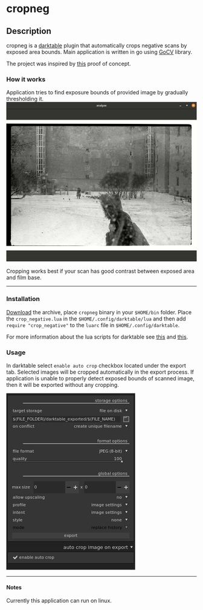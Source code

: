 # cropneg
## Description
cropneg is a [darktable](https://www.darktable.org/) plugin that automatically crops negative scans by exposed area bounds.
Main application is written in go using [GoCV](https://github.com/hybridgroup/gocv) library.
 
The project was inspired by [this](https://gist.github.com/stecman/91cb5d28d330550a1dc56fa29215cb85) proof of concept.

### How it works
Application tries to find exposure bounds of provided image by gradually thresholding it.
![](cropping.gif)

Cropping works best if your scan has good contrast between exposed area and film base.

---
### Installation
[Download](https://github.com/danilkhromov/cropneg/releases) the archive, place `cropneg` binary in your `$HOME/bin` folder. 
Place the `crop_negative.lua` in the `$HOME/.config/darktable/lua` and then add `require "crop_negative"` to the `luarc` file in `$HOME/.config/darktable`.

For more information about the lua scripts for darktable see [this](https://github.com/darktable-org/lua-scripts#enabling) 
and [this](https://www.darktable.org/usermanual/en/lua_chapter.html).

### Usage
In darktable select `enable auto crop` checkbox located under the export tab. Selected images will be cropped 
automatically in the export process. If application is unable to properly detect exposed bounds of scanned image, then it will
be exported without any cropping. 

![](darktable.png) 

---
#### Notes
Currently this application can run on linux.
